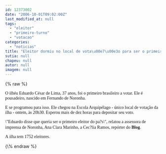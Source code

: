 ```yaml
---
id: 12373002
date: "2006-10-01T09:02:00Z"
last_modified_at: null
tags:
  - "eleitor"
  - "primeiro-turno"
  - "votacao"
categories:
  - "noticias"
title: "Eleitor dormiu no local de vota\u00e7\u00e3o para ser o primeiro do pa?s a votar"
sutia: null
chapeu: null
autor: null
imagem: null
---
```

{\% raw %}
<p><FONT face=Verdana>O ilhéu Eduardo César de Lima, 37 anos, foi o primeiro brasileiro a votar. Ele é pousadeiro, nascido em Fernando de Noronha.</FONT> </p>
<p><P><FONT face=Verdana>E se programou para isso.&nbsp;Ele chegou na Escola Arquipélago - único local de votação&nbsp;da ilha&nbsp;- ontem, às 20h30. Esperou mais de dez horas para depositar seu voto.</FONT></P></p>
<p><P><FONT face=Verdana>\"Eduardo disse que&nbsp;queria ser o primeiro eleitor do pa?s\", relatou&nbsp;a&nbsp;assessora de imprensa de Noronha, Ana Clara Marinho, a Cec?lia Ramos, repórter do <STRONG>Blog</STRONG>.</FONT> &nbsp;</P></p>
<p><P><FONT face=Verdana>A&nbsp;ilha&nbsp;tem 1752 eleitores.</FONT></P> </p>
{\% endraw %}